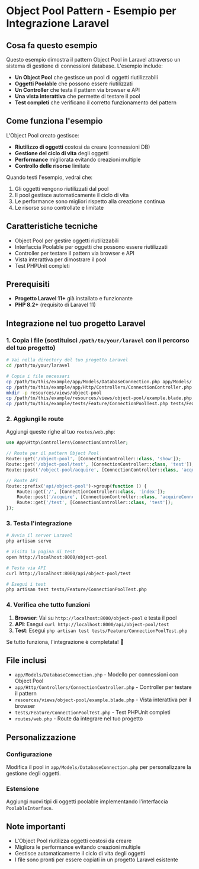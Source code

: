 # Object Pool Pattern - Esempio per Integrazione Laravel

## Cosa fa questo esempio
Questo esempio dimostra il pattern Object Pool in Laravel attraverso un sistema di gestione di connessioni database. L'esempio include:

- **Un Object Pool** che gestisce un pool di oggetti riutilizzabili
- **Oggetti Poolable** che possono essere riutilizzati
- **Un Controller** che testa il pattern via browser e API
- **Una vista interattiva** che permette di testare il pool
- **Test completi** che verificano il corretto funzionamento del pattern

## Come funziona l'esempio
L'Object Pool creato gestisce:
- **Riutilizzo di oggetti** costosi da creare (connessioni DB)
- **Gestione del ciclo di vita** degli oggetti
- **Performance** migliorata evitando creazioni multiple
- **Controllo delle risorse** limitate

Quando testi l'esempio, vedrai che:
1. Gli oggetti vengono riutilizzati dal pool
2. Il pool gestisce automaticamente il ciclo di vita
3. Le performance sono migliori rispetto alla creazione continua
4. Le risorse sono controllate e limitate

## Caratteristiche tecniche
- Object Pool per gestire oggetti riutilizzabili
- Interfaccia Poolable per oggetti che possono essere riutilizzati
- Controller per testare il pattern via browser e API
- Vista interattiva per dimostrare il pool
- Test PHPUnit completi

## Prerequisiti
- **Progetto Laravel 11+** già installato e funzionante
- **PHP 8.2+** (requisito di Laravel 11)

## Integrazione nel tuo progetto Laravel

### 1. Copia i file (sostituisci `/path/to/your/laravel` con il percorso del tuo progetto)

```bash
# Vai nella directory del tuo progetto Laravel
cd /path/to/your/laravel

# Copia i file necessari
cp /path/to/this/example/app/Models/DatabaseConnection.php app/Models/
cp /path/to/this/example/app/Http/Controllers/ConnectionController.php app/Http/Controllers/
mkdir -p resources/views/object-pool
cp /path/to/this/example/resources/views/object-pool/example.blade.php resources/views/object-pool/
cp /path/to/this/example/tests/Feature/ConnectionPoolTest.php tests/Feature/
```

### 2. Aggiungi le route

Aggiungi queste righe al tuo `routes/web.php`:

```php
use App\Http\Controllers\ConnectionController;

// Route per il pattern Object Pool
Route::get('/object-pool', [ConnectionController::class, 'show']);
Route::get('/object-pool/test', [ConnectionController::class, 'test']);
Route::post('/object-pool/acquire', [ConnectionController::class, 'acquireConnection']);

// Route API
Route::prefix('api/object-pool')->group(function () {
    Route::get('/', [ConnectionController::class, 'index']);
    Route::post('/acquire', [ConnectionController::class, 'acquireConnection']);
    Route::get('/test', [ConnectionController::class, 'test']);
});
```

### 3. Testa l'integrazione

```bash
# Avvia il server Laravel
php artisan serve

# Visita la pagina di test
open http://localhost:8000/object-pool

# Testa via API
curl http://localhost:8000/api/object-pool/test

# Esegui i test
php artisan test tests/Feature/ConnectionPoolTest.php
```

### 4. Verifica che tutto funzioni

1. **Browser**: Vai su `http://localhost:8000/object-pool` e testa il pool
2. **API**: Esegui `curl http://localhost:8000/api/object-pool/test`
3. **Test**: Esegui `php artisan test tests/Feature/ConnectionPoolTest.php`

Se tutto funziona, l'integrazione è completata! 🎉

## File inclusi

- `app/Models/DatabaseConnection.php` - Modello per connessioni con Object Pool
- `app/Http/Controllers/ConnectionController.php` - Controller per testare il pattern
- `resources/views/object-pool/example.blade.php` - Vista interattiva per il browser
- `tests/Feature/ConnectionPoolTest.php` - Test PHPUnit completi
- `routes/web.php` - Route da integrare nel tuo progetto

## Personalizzazione

### Configurazione
Modifica il pool in `app/Models/DatabaseConnection.php` per personalizzare la gestione degli oggetti.

### Estensione
Aggiungi nuovi tipi di oggetti poolable implementando l'interfaccia `PoolableInterface`.

## Note importanti
- L'Object Pool riutilizza oggetti costosi da creare
- Migliora le performance evitando creazioni multiple
- Gestisce automaticamente il ciclo di vita degli oggetti
- I file sono pronti per essere copiati in un progetto Laravel esistente
